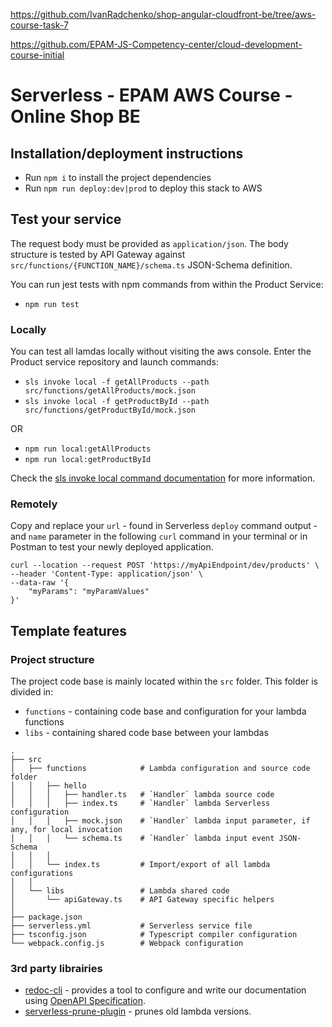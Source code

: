 https://github.com/IvanRadchenko/shop-angular-cloudfront-be/tree/aws-course-task-7


https://github.com/EPAM-JS-Competency-center/cloud-development-course-initial

# Serverless - EPAM AWS Course - Online Shop BE

## Installation/deployment instructions

- Run `npm i` to install the project dependencies
- Run `npm run deploy:dev|prod` to deploy this stack to AWS

## Test your service

The request body must be provided as `application/json`.
The body structure is tested by API Gateway against `src/functions/{FUNCTION_NAME}/schema.ts` JSON-Schema definition.

You can run jest tests with npm commands from within the Product Service:

- `npm run test`

### Locally

You can test all lamdas locally without visiting the aws console. Enter the Product service repository and launch commands:

- `sls invoke local -f getAllProducts --path src/functions/getAllProducts/mock.json`
- `sls invoke local -f getProductById --path src/functions/getProductById/mock.json`

OR

- `npm run local:getAllProducts`
- `npm run local:getProductById`

Check the [sls invoke local command documentation](https://www.serverless.com/framework/docs/providers/aws/cli-reference/invoke-local/) for more information.

### Remotely

Copy and replace your `url` - found in Serverless `deploy` command output - and `name` parameter in the following `curl` command in your terminal or in Postman to test your newly deployed application.

```
curl --location --request POST 'https://myApiEndpoint/dev/products' \
--header 'Content-Type: application/json' \
--data-raw '{
    "myParams": "myParamValues"
}'
```

## Template features

### Project structure

The project code base is mainly located within the `src` folder. This folder is divided in:

- `functions` - containing code base and configuration for your lambda functions
- `libs` - containing shared code base between your lambdas

```
.
├── src
│   ├── functions            # Lambda configuration and source code folder
│   │   ├── hello
│   │   │   ├── handler.ts   # `Handler` lambda source code
│   │   │   ├── index.ts     # `Handler` lambda Serverless configuration
│   │   │   ├── mock.json    # `Handler` lambda input parameter, if any, for local invocation
│   │   │   └── schema.ts    # `Handler` lambda input event JSON-Schema
│   │   │
│   │   └── index.ts         # Import/export of all lambda configurations
│   │
│   └── libs                 # Lambda shared code
│       └── apiGateway.ts    # API Gateway specific helpers
│
├── package.json
├── serverless.yml           # Serverless service file
├── tsconfig.json            # Typescript compiler configuration
└── webpack.config.js        # Webpack configuration
```

### 3rd party librairies

- [redoc-cli](https://github.com/Redocly/redoc) - provides a tool to configure and write our documentation using [OpenAPI Specification](https://swagger.io/specification).
- [serverless-prune-plugin](https://github.com/claygregory/serverless-prune-plugin) - prunes old lambda versions.
